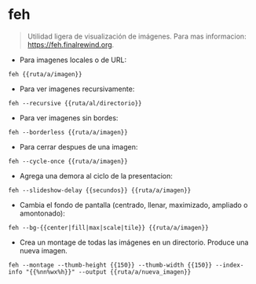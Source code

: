 # feh

> Utilidad ligera de visualización de imágenes.
> Para mas informacion: <https://feh.finalrewind.org>.

- Para imagenes locales o de URL:

`feh {{ruta/a/imagen}}`

- Para ver imagenes recursivamente:

`feh --recursive {{ruta/al/directorio}}`

- Para ver imagenes sin bordes:

`feh --borderless {{ruta/a/imagen}}`

- Para cerrar despues de una imagen:

`feh --cycle-once {{ruta/a/imagen}}`

- Agrega una demora al ciclo de la presentacion:

`feh --slideshow-delay {{secundos}} {{ruta/a/imagen}}`

- Cambia el fondo de pantalla (centrado, llenar, maximizado, ampliado o amontonado):

`feh --bg-{{center|fill|max|scale|tile}} {{ruta/a/imagen}}`

- Crea un montage de todas las imágenes en un directorio. Produce una nueva imagen.

`feh --montage --thumb-height {{150}} --thumb-width {{150}} --index-info "{{%nn%wx%h}}" --output {{ruta/a/nueva_imagen}}`
